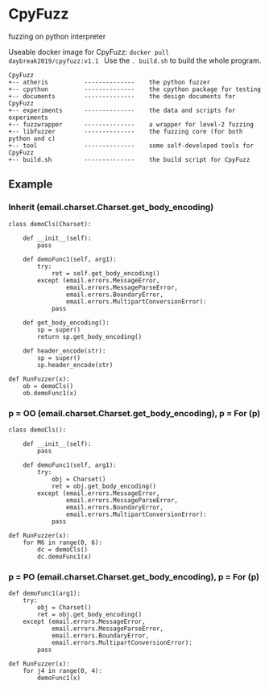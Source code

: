 # CpyFuzz
fuzzing on python interpreter

Useable docker image for CpyFuzz: ```docker pull daybreak2019/cpyfuzz:v1.1 ```
Use the ``` . build.sh ``` to build the whole program.

```
CpyFuzz
+-- atheris          --------------    the python fuzzer
+-- cpython          --------------    the cpython package for testing
+-- documents        --------------    the design documents for CpyFuzz
+-- experiments      --------------    the data and scripts for experiments
+-- fuzzwrapper      --------------    a wrapper for level-2 fuzzing
+-- libfuzzer        --------------    the fuzzing core (for both python and c)
+-- tool             --------------    some self-developed tools for CpyFuzz
+-- build.sh         --------------    the build script for CpyFuzz

```

## Example
### Inherit (email.charset.Charset.get_body_encoding)
```
class demoCls(Charset):

    def __init__(self):
        pass

    def demoFunc1(self, arg1):
        try:
            ret = self.get_body_encoding()
        except (email.errors.MessageError, 
                email.errors.MessageParseError, 
                email.errors.BoundaryError, 
                email.errors.MultipartConversionError):
            pass

    def get_body_encoding():
        sp = super()
        return sp.get_body_encoding()

    def header_encode(str):
        sp = super()
        sp.header_encode(str)

def RunFuzzer(x):
    ob = demoCls()
    ob.demoFunc1(x)
```

### p = OO (email.charset.Charset.get_body_encoding),  p = For (p)
```
class demoCls():

    def __init__(self):
        pass

    def demoFunc1(self, arg1):
        try:
            obj = Charset()
            ret = obj.get_body_encoding()
        except (email.errors.MessageError, 
                email.errors.MessageParseError, 
                email.errors.BoundaryError, 
                email.errors.MultipartConversionError):
            pass

def RunFuzzer(x):
    for M6 in range(0, 6):
        dc = demoCls()
        dc.demoFunc1(x)
```

### p = PO (email.charset.Charset.get_body_encoding),  p = For (p)
```
def demoFunc1(arg1):
    try:
        obj = Charset()
        ret = obj.get_body_encoding()
    except (email.errors.MessageError, 
            email.errors.MessageParseError, 
            email.errors.BoundaryError, 
            email.errors.MultipartConversionError):
        pass

def RunFuzzer(x):
    for j4 in range(0, 4):
        demoFunc1(x)

```
